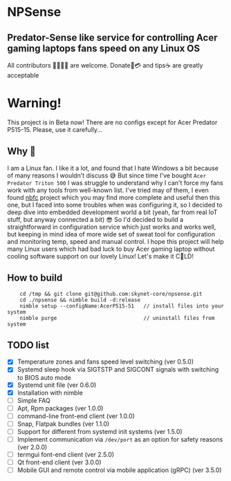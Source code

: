 # NPSense
## Predator-Sense like service for controlling Acer gaming laptops fans speed on any Linux OS
All contributors 👨‍💻👩‍💻 are welcome. Donate💸💳 and tips☕ are greatly acceptable

# Warning!
This project is in Beta now! There are no configs except for Acer Predator P515-15. 
Please, use it carefully...

## Why 🤔

I am a Linux fan. I like it a lot, and found that I hate Windows a bit because of many reasons I wouldn't discuss 😅
But since time I've bought `Acer Predator Triton 500` I was struggle to understand why I can't force my fans
work with any tools from well-known list. I've tried may of them, I even found [nbfc](https://github.com/hirschmann/nbfc) 
project which you may find more complete and useful then this one, 
but I faced into some troubles when was configuring it, so I decided to 
deep dive into embedded development world a bit (yeah, far from real IoT stuff, but anyway connected a bit) 😎
So I'd decided to build a straightforward in configuration service which just works and works well, but 
keeping in mind idea of more wide set of sweat tool for configuration and monitoring temp, speed and manual control.
I hope this project will help many Linux users which had bad luck to buy Acer gaming laptop without cooling software
support on our lovely Linux! Let's make it C🥶LD!

## How to build

        cd /tmp && git clone git@github.com:skynet-core/npsense.git
        cd ./npsense && nimble build -d:release
        nimble setup --configName:AcerP515-51   // install files into your system
        nimble purge                            // uninstall files from system

## TODO list

- [x] Temperature zones and fans speed level switching (ver 0.5.0)
- [x] Systemd sleep hook via SIGTSTP and SIGCONT signals with switching to BIOS auto mode
- [x] Systemd unit file (ver 0.6.0)
- [x] Installation with nimble
- [ ] Simple FAQ 
- [ ] Apt, Rpm packages (ver 1.0.0)
- [ ] command-line front-end client (ver 1.0.0)
- [ ] Snap, Flatpak bundles (ver 1.1.0)
- [ ] Support for different from systemd init systems (ver 1.5.0)
- [ ] Implement communication via `/dev/port` as an option for safety reasons (ver 2.0.0)
- [ ] termgui font-end client (ver 2.5.0)
- [ ] Qt front-end client (ver 3.0.0)
- [ ] Mobile GUI and remote control via mobile application (gRPC) (ver 3.5.0)
